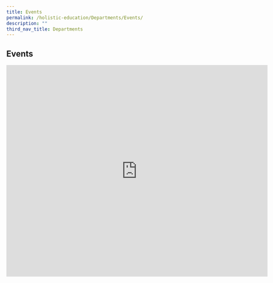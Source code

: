 ```yaml
---
title: Events
permalink: /holistic-education/Departments/Events/
description: ""
third_nav_title: Departments
---
```

## Events

<iframe allowfullscreen="true" height="555" width="684" frameborder="0" src="https://docs.google.com/presentation/d/e/2PACX-1vSV4hPwir56BApB4oCSDsrPlUodj4Lfnj6u9ZPrAeb9-cLPO3F7iuAc-f2aU0NE6lguLVo-ItGW6in6/embed?start=false&amp;loop=false&amp;delayms=3000"></iframe>